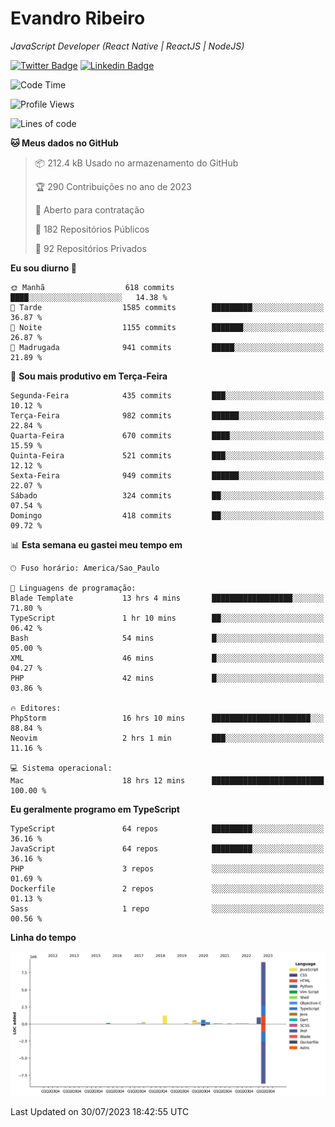 # Evandro **Ribeiro**

*JavaScript Developer (React Native | ReactJS | NodeJS)*

[![Twitter Badge](https://img.shields.io/badge/-@ribeiroevandro-201B2D?style=flat-square&labelColor=201B2D&logo=twitter&logoColor=white&link=https://twitter.com/ribeiroevandro)](https://twitter.com/ribeiroevandro) 
[![Linkedin Badge](https://img.shields.io/badge/-Evandro%20Ribeiro-201B2D?style=flat-square&logo=Linkedin&logoColor=white&link=https://www.linkedin.com/in/ribeiroevandro)](https://www.linkedin.com/in/ribeiroevandro) 


<!--START_SECTION:waka-->
![Code Time](http://img.shields.io/badge/Code%20Time-3%2C317%20hrs%2016%20mins-blue)

![Profile Views](http://img.shields.io/badge/Visualizac%C3%B5es%20do%20perfil-0-blue)

![Lines of code](https://img.shields.io/badge/Desde%20o%20Hello%20World%20eu%20escrevi-13.3%20million%20linhas%20de%20c%C3%B3digo-blue)

**🐱 Meus dados no GitHub** 

> 📦 212.4 kB Usado no armazenamento do GitHub 
 > 
> 🏆 290 Contribuições no ano de 2023
 > 
> 💼 Aberto para contratação
 > 
> 📜 182 Repositórios Públicos 
 > 
> 🔑 92 Repositórios Privados 
 > 
**Eu sou diurno 🐤** 

```text
🌞 Manhã                  618 commits         ████░░░░░░░░░░░░░░░░░░░░░   14.38 % 
🌆 Tarde                  1585 commits        █████████░░░░░░░░░░░░░░░░   36.87 % 
🌃 Noite                  1155 commits        ███████░░░░░░░░░░░░░░░░░░   26.87 % 
🌙 Madrugada              941 commits         █████░░░░░░░░░░░░░░░░░░░░   21.89 % 
```
📅 **Sou mais produtivo em Terça-Feira** 

```text
Segunda-Feira            435 commits         ███░░░░░░░░░░░░░░░░░░░░░░   10.12 % 
Terça-Feira              982 commits         ██████░░░░░░░░░░░░░░░░░░░   22.84 % 
Quarta-Feira             670 commits         ████░░░░░░░░░░░░░░░░░░░░░   15.59 % 
Quinta-Feira             521 commits         ███░░░░░░░░░░░░░░░░░░░░░░   12.12 % 
Sexta-Feira              949 commits         ██████░░░░░░░░░░░░░░░░░░░   22.07 % 
Sábado                   324 commits         ██░░░░░░░░░░░░░░░░░░░░░░░   07.54 % 
Domingo                  418 commits         ██░░░░░░░░░░░░░░░░░░░░░░░   09.72 % 
```


📊 **Esta semana eu gastei meu tempo em** 

```text
🕑︎ Fuso horário: America/Sao_Paulo

💬 Linguagens de programação: 
Blade Template           13 hrs 4 mins       ██████████████████░░░░░░░   71.80 % 
TypeScript               1 hr 10 mins        ██░░░░░░░░░░░░░░░░░░░░░░░   06.42 % 
Bash                     54 mins             █░░░░░░░░░░░░░░░░░░░░░░░░   05.00 % 
XML                      46 mins             █░░░░░░░░░░░░░░░░░░░░░░░░   04.27 % 
PHP                      42 mins             █░░░░░░░░░░░░░░░░░░░░░░░░   03.86 % 

🔥 Editores: 
PhpStorm                 16 hrs 10 mins      ██████████████████████░░░   88.84 % 
Neovim                   2 hrs 1 min         ███░░░░░░░░░░░░░░░░░░░░░░   11.16 % 

💻 Sistema operacional: 
Mac                      18 hrs 12 mins      █████████████████████████   100.00 % 
```

**Eu geralmente programo em TypeScript** 

```text
TypeScript               64 repos            █████████░░░░░░░░░░░░░░░░   36.16 % 
JavaScript               64 repos            █████████░░░░░░░░░░░░░░░░   36.16 % 
PHP                      3 repos             ░░░░░░░░░░░░░░░░░░░░░░░░░   01.69 % 
Dockerfile               2 repos             ░░░░░░░░░░░░░░░░░░░░░░░░░   01.13 % 
Sass                     1 repo              ░░░░░░░░░░░░░░░░░░░░░░░░░   00.56 % 
```



**Linha do tempo**

![Lines of Code chart](https://raw.githubusercontent.com/ribeiroevandro/ribeiroevandro/main/assets/bar_graph.png)


 Last Updated on 30/07/2023 18:42:55 UTC
<!--END_SECTION:waka-->
